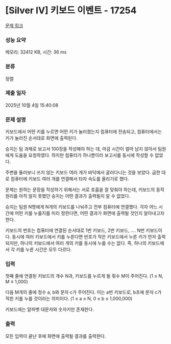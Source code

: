 # [Silver IV] 키보드 이벤트 - 17254 

[문제 링크](https://www.acmicpc.net/problem/17254) 

### 성능 요약

메모리: 32412 KB, 시간: 36 ms

### 분류

정렬

### 제출 일자

2025년 10월 4일 15:40:08

### 문제 설명

<p>키보드에서 어떤 키를 누르면 어떤 키가 눌러졌는지 컴퓨터에 전송되고, 컴퓨터에서는 키가 눌러진 순서대로 화면에 출력된다.</p>

<p>승지는 팀 과제로 보고서 100장을 작성해야 하는 데, 마감 시간이 얼마 남지 않아서 팀원에게 도움을 요청하였다. 하지만 컴퓨터가 하나뿐이라 보고서를 동시에 작성할 수 없었다.</p>

<p>주변을 둘러보니 쓰지 않는 키보드 여러 개가 바닥에서 굴러다니는 것을 보았다. 급한 대로 컴퓨터에 키보드 여러 개를 연결해서 타자 속도를 올리기로 했다.</p>

<p>문제는 원하는 문장을 작성하기 위해서는 서로 호흡을 잘 맞춰야 하는데, 키보드의 동작 원리를 아직 알지 못했던 승지는 어떤 결과가 출력될지 알 수 없었다.</p>

<p>승지는 팀원 N명에게 N개의 키보드를 나눠주고 전부 컴퓨터에 연결했다. 각자 어느 시간에 어떤 키를 누를지를 미리 정한다면, 어떤 결과가 화면에 출력될 것인지 알아내고자 한다.</p>

<p>키보드의 번호는 컴퓨터에 연결된 순서대로 1번 키보드, 2번 키보드, .... N번 키보드이다. 동시에 여러 키보드에서 키를 누른다면 번호가 작은 키보드에서 누른 키가 먼저 출력되지만, 하나의 키보드에서 여러 개의 키를 동시에 누를 수는 없다. 즉, 하나의 키보드에서 각 키를 누른 시간은 모두 다르다.</p>

### 입력 

 <p>첫째 줄에 연결된 키보드의 개수 N과, 키보드를 누르게 될 횟수 M이 주어진다. (1 ≤ N, M ≤ 1,000)</p>

<p>다음 M개의 줄에 정수 a, b와 문자 c가 주어진다. 이는 a번 키보드로, b초에 문자 c가 적힌 키를 누를 것이라는 의미이다. (1 ≤ a ≤ N, 0 ≤ b ≤ 1,000,000)</p>

<p>키보드에는 알파벳 대문자와 숫자키만 존재한다.</p>

### 출력 

 <p>모든 입력이 끝난 후에 화면에 출력될 결과를 출력한다.</p>

